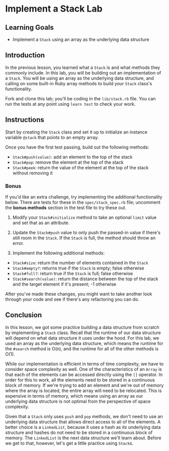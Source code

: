 # Implement a Stack Lab

## Learning Goals

- Implement a `Stack` using an array as the underlying data structure

## Introduction

In the previous lesson, you learned what a `Stack` is and what methods they
commonly include. In this lab, you will be building out an implementation of a
`Stack`. You will be using an array as the underlying data structure, and
calling on some built-in Ruby array methods to build your `Stack` class's
functionality.

Fork and clone this lab; you'll be coding in the `lib/stack.rb` file. You can
run the tests at any point using `learn test` to check your work.

## Instructions

Start by creating the `Stack` class and set it up to initialize an instance
variable `@stack` that points to an empty array.

Once you have the first test passing, build out the following methods:

- `Stack#push(value)`: add an element to the top of the stack
- `Stack#pop`: remove the element at the top of the stack
- `Stack#peek`: return the value of the element at the top of the stack without
  removing it

### Bonus

If you'd like an extra challenge, try implementing the additional functionality
below. There are tests for these in the `spec/stack_spec.rb` file; uncomment the
**bonus methods** section in the test file to try these out.

1. Modify your `Stack#initialize` method to take an optional `limit` value and
   set that as an attribute.

2. Update the `Stack#push` value to only push the passed-in value if there's
   still room in the `Stack`. If the `Stack` is full, the method should throw an
   error.

3. Implement the following additional methods:

- `Stack#size`: return the number of elements contained in the `Stack`
- `Stack#empty?`: returns true if the `Stack` is empty; false otherwise
- `Stack#full?`: return true if the `Stack` is full; false otherwise
- `Stack#search(value)`: return the distance between the top of the stack and the
  target element if it's present; -1 otherwise

After you've made these changes, you might want to take another look through
your code and see if there's any refactoring you can do.

## Conclusion

In this lesson, we got some practice building a data structure from scratch by
implementing a `Stack` class. Recall that the runtime of our data structure will
depend on what data structure it uses under the hood. For this lab, we used an
array as the underlying data structure, which means the runtime for the
`#search` method is O(n), and the runtime for all of the other methods is O(1).

While our implementation is efficient in terms of time complexity, we have to
consider space complexity as well. One of the characteristics of an `Array` is
that each of the elements can be accessed directly using the `[]` operator. In
order for this to work, all the elements need to be stored in a continuous block
of memory. If we're trying to add an element and we're out of memory where the
array is located, the entire array will need to be relocated. This is expensive
in terms of memory, which means using an array as our underlying data structure
is not optimal from the perspective of space complexity.

Given that a `Stack` only uses `push` and `pop` methods, we don't need to use an
underlying data structure that allows direct access to all of the elements. A
better choice is a `LinkedList`, because it uses a hash as _its_ underlying data
structure and hashes do not need to be stored in a continuous block of memory.
The `LinkedList` is the next data structure we'll learn about. Before we get to
that, however, let's get a little practice using `Stack`s.
